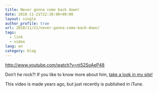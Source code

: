 ```yaml
---
title: Never gonna come back down!
date: 2010-11-21T22:30:00+00:00
layout: single
author_profile: true
url: 2010/11/21/never-gonna-come-back-down/
tags:
  - link
  - video
lang: en
category: blog
---
```

http://www.youtube.com/watch?v=nt52SoAeP48

Don’t he rock?! If you like to know more about him, <a href="/entertainment/artists/bt" target="_blank">take a look in my site!</a>

This video is made years ago, but just recently is published in iTune.